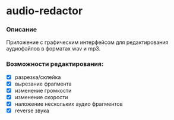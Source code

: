 # audio-redactor

### Описание
Приложение с графическим интерфейсом для редактирования аудиофайлов в форматах wav и mp3.

### Возможности редактирования:
- [x] разрезка/склейка
- [x] вырезание фрагмента
- [x] изменение громкости
- [x] изменение скорости
- [x] наложение нескольких аудио фрагментов
- [x] reverse звука
